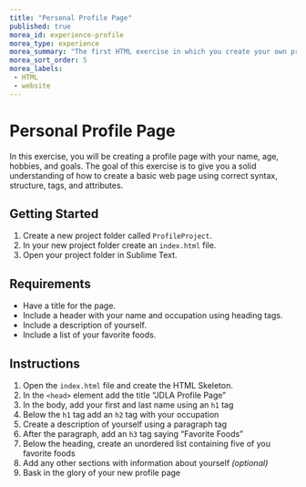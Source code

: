 ```yaml
---
title: "Personal Profile Page"
published: true
morea_id: experience-profile
morea_type: experience
morea_summary: "The first HTML exercise in which you create your own profile page."
morea_sort_order: 5
morea_labels:
 - HTML
 - website
---
```


# Personal Profile Page

In this exercise, you will be creating a profile page with your name, age, hobbies, and goals. The goal of this exercise is to give you a solid understanding of how to create a basic web page using correct syntax, structure, tags, and attributes.

## Getting Started

1. Create a new project folder called `ProfileProject`.
2. In your new project folder create an `index.html` file.
3. Open your project folder in Sublime Text.

## Requirements

* Have a title for the page.
* Include a header with your name and occupation using heading tags.
* Include a description of yourself.
* Include a list of your favorite foods.

## Instructions

1. Open the `index.html` file and create the HTML Skeleton.
2. In the `<head>` element add the title “JDLA Profile Page”
3. In the body, add your first and last name using an `h1` tag
4. Below the `h1` tag add an `h2` tag with your occupation
5. Create a description of yourself using a paragraph tag
6. After the paragraph, add an `h3` tag saying “Favorite Foods”
7. Below the heading, create an unordered list containing five of you favorite foods
8. Add any other sections with information about yourself _(optional)_
9. Bask in the glory of your new profile page

